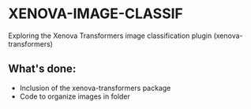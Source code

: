 # XENOVA-IMAGE-CLASSIF

Exploring the Xenova Transformers image classification plugin (xenova-transformers)

## What's done:

- Inclusion of the xenova-transformers package
- Code to organize images in folder